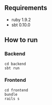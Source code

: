 ## Requirements
 * ruby 1.9.2
 * sbt 0.10.0

## How to run

### Backend

    cd backend
    sbt run

### Frontend

    cd frontend
    bundle
    rails s
